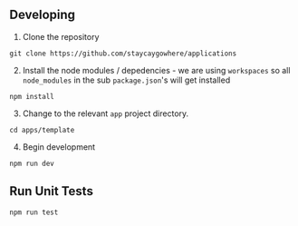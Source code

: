 ## Developing

1. Clone the repository

```
git clone https://github.com/staycaygowhere/applications
```

2. Install the node modules / depedencies - we are using `workspaces` so all `node_modules` in the sub `package.json`'s
will get installed

```
npm install
```

3. Change to the relevant `app` project directory.

```
cd apps/template
```

4. Begin development

```
npm run dev
```

## Run Unit Tests

```
npm run test
```
